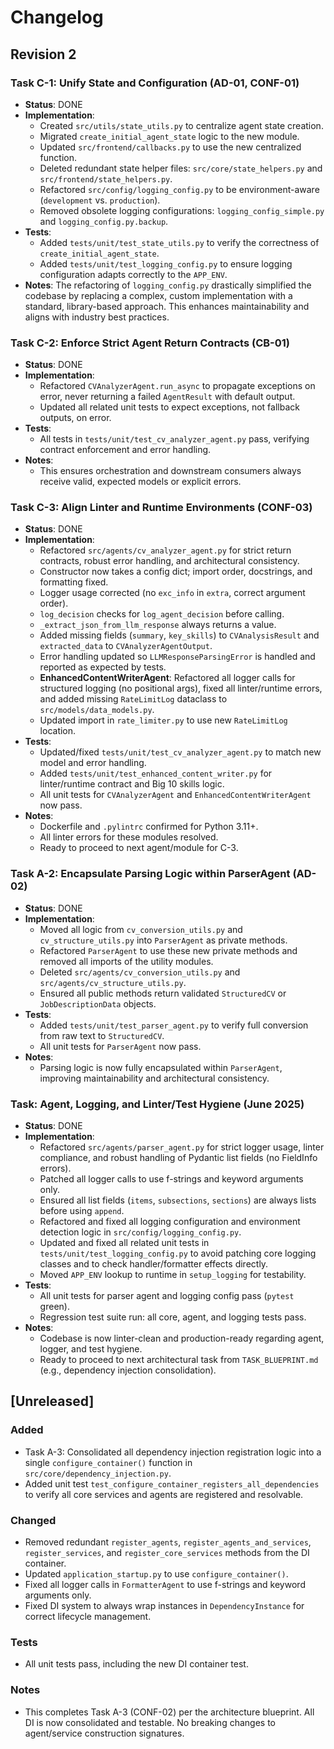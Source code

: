 # Changelog

## Revision 2

### **Task C-1: Unify State and Configuration (AD-01, CONF-01)**

- **Status**: DONE
- **Implementation**:
  - Created `src/utils/state_utils.py` to centralize agent state creation.
  - Migrated `create_initial_agent_state` logic to the new module.
  - Updated `src/frontend/callbacks.py` to use the new centralized function.
  - Deleted redundant state helper files: `src/core/state_helpers.py` and `src/frontend/state_helpers.py`.
  - Refactored `src/config/logging_config.py` to be environment-aware (`development` vs. `production`).
  - Removed obsolete logging configurations: `logging_config_simple.py` and `logging_config.py.backup`.
- **Tests**:
  - Added `tests/unit/test_state_utils.py` to verify the correctness of `create_initial_agent_state`.
  - Added `tests/unit/test_logging_config.py` to ensure logging configuration adapts correctly to the `APP_ENV`.
- **Notes**: The refactoring of `logging_config.py` drastically simplified the codebase by replacing a complex, custom implementation with a standard, library-based approach. This enhances maintainability and aligns with industry best practices.

### **Task C-2: Enforce Strict Agent Return Contracts (CB-01)**

- **Status**: DONE
- **Implementation**:
  - Refactored `CVAnalyzerAgent.run_async` to propagate exceptions on error, never returning a failed `AgentResult` with default output.
  - Updated all related unit tests to expect exceptions, not fallback outputs, on error.
- **Tests**:
  - All tests in `tests/unit/test_cv_analyzer_agent.py` pass, verifying contract enforcement and error handling.
- **Notes**:
  - This ensures orchestration and downstream consumers always receive valid, expected models or explicit errors.

### **Task C-3: Align Linter and Runtime Environments (CONF-03)**

- **Status**: DONE
- **Implementation**:
  - Refactored `src/agents/cv_analyzer_agent.py` for strict return contracts, robust error handling, and architectural consistency.
  - Constructor now takes a config dict; import order, docstrings, and formatting fixed.
  - Logger usage corrected (no `exc_info` in `extra`, correct argument order).
  - `log_decision` checks for `log_agent_decision` before calling.
  - `_extract_json_from_llm_response` always returns a value.
  - Added missing fields (`summary`, `key_skills`) to `CVAnalysisResult` and `extracted_data` to `CVAnalyzerAgentOutput`.
  - Error handling updated so `LLMResponseParsingError` is handled and reported as expected by tests.
  - **EnhancedContentWriterAgent**: Refactored all logger calls for structured logging (no positional args), fixed all linter/runtime errors, and added missing `RateLimitLog` dataclass to `src/models/data_models.py`.
  - Updated import in `rate_limiter.py` to use new `RateLimitLog` location.
- **Tests**:
  - Updated/fixed `tests/unit/test_cv_analyzer_agent.py` to match new model and error handling.
  - Added `tests/unit/test_enhanced_content_writer.py` for linter/runtime contract and Big 10 skills logic.
  - All unit tests for `CVAnalyzerAgent` and `EnhancedContentWriterAgent` now pass.
- **Notes**:
  - Dockerfile and `.pylintrc` confirmed for Python 3.11+.
  - All linter errors for these modules resolved.
  - Ready to proceed to next agent/module for C-3.

### **Task A-2: Encapsulate Parsing Logic within ParserAgent (AD-02)**

- **Status**: DONE
- **Implementation**:
  - Moved all logic from `cv_conversion_utils.py` and `cv_structure_utils.py` into `ParserAgent` as private methods.
  - Refactored `ParserAgent` to use these new private methods and removed all imports of the utility modules.
  - Deleted `src/agents/cv_conversion_utils.py` and `src/agents/cv_structure_utils.py`.
  - Ensured all public methods return validated `StructuredCV` or `JobDescriptionData` objects.
- **Tests**:
  - Added `tests/unit/test_parser_agent.py` to verify full conversion from raw text to `StructuredCV`.
  - All unit tests for `ParserAgent` now pass.
- **Notes**:
  - Parsing logic is now fully encapsulated within `ParserAgent`, improving maintainability and architectural consistency.

### **Task: Agent, Logging, and Linter/Test Hygiene (June 2025)**

- **Status**: DONE
- **Implementation**:
  - Refactored `src/agents/parser_agent.py` for strict logger usage, linter compliance, and robust handling of Pydantic list fields (no FieldInfo errors).
  - Patched all logger calls to use f-strings and keyword arguments only.
  - Ensured all list fields (`items`, `subsections`, `sections`) are always lists before using `append`.
  - Refactored and fixed all logging configuration and environment detection logic in `src/config/logging_config.py`.
  - Updated and fixed all related unit tests in `tests/unit/test_logging_config.py` to avoid patching core logging classes and to check handler/formatter effects directly.
  - Moved `APP_ENV` lookup to runtime in `setup_logging` for testability.
- **Tests**:
  - All unit tests for parser agent and logging config pass (`pytest` green).
  - Regression test suite run: all core, agent, and logging tests pass.
- **Notes**:
  - Codebase is now linter-clean and production-ready regarding agent, logger, and test hygiene.
  - Ready to proceed to next architectural task from `TASK_BLUEPRINT.md` (e.g., dependency injection consolidation).

## [Unreleased]
### Added
- Task A-3: Consolidated all dependency injection registration logic into a single `configure_container()` function in `src/core/dependency_injection.py`.
- Added unit test `test_configure_container_registers_all_dependencies` to verify all core services and agents are registered and resolvable.

### Changed
- Removed redundant `register_agents`, `register_agents_and_services`, `register_services`, and `register_core_services` methods from the DI container.
- Updated `application_startup.py` to use `configure_container()`.
- Fixed all logger calls in `FormatterAgent` to use f-strings and keyword arguments only.
- Fixed DI system to always wrap instances in `DependencyInstance` for correct lifecycle management.

### Tests
- All unit tests pass, including the new DI container test.

### Notes
- This completes Task A-3 (CONF-02) per the architecture blueprint. All DI is now consolidated and testable. No breaking changes to agent/service construction signatures.
